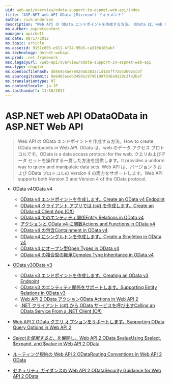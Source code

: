 ```yaml
---
uid: web-api/overview/odata-support-in-aspnet-web-api/index
title: "ASP.NET web API OData |Microsoft ドキュメント"
author: rick-anderson
description: "Web API の OData エンドポイントを作成する方法。 OData は、web のデータ アクセス プロトコルです。 クエリおよびデータ セットを操作する一貫した方法を提供します。 Web API s."
ms.author: aspnetcontent
manager: wpickett
ms.date: 08/17/2012
ms.topic: article
ms.assetid: 9151c605-e911-4f24-95b5-ca310b105abf
ms.technology: dotnet-webapi
ms.prod: .net-framework
msc.legacyurl: /web-api/overview/odata-support-in-aspnet-web-api
msc.type: chapter
ms.openlocfilehash: dd46454ae78424ab383a71d185ff7a563692cc5f
ms.sourcegitcommit: 9a9483aceb34591c97451997036a9120c3fe2baf
ms.translationtype: MT
ms.contentlocale: ja-JP
ms.lasthandoff: 11/10/2017
---
```

<a name="odata-in-aspnet-web-api"></a><span data-ttu-id="65d8e-106">ASP.NET web API OData</span><span class="sxs-lookup"><span data-stu-id="65d8e-106">OData in ASP.NET Web API</span></span>
====================
> <span data-ttu-id="65d8e-107">Web API の OData エンドポイントを作成する方法。</span><span class="sxs-lookup"><span data-stu-id="65d8e-107">How to create OData endpoints in Web API.</span></span> <span data-ttu-id="65d8e-108">OData は、web のデータ アクセス プロトコルです。</span><span class="sxs-lookup"><span data-stu-id="65d8e-108">OData is a data access protocol for the web.</span></span> <span data-ttu-id="65d8e-109">クエリおよびデータ セットを操作する一貫した方法を提供します。</span><span class="sxs-lookup"><span data-stu-id="65d8e-109">It provides a uniform way to query and manipulate data sets.</span></span> <span data-ttu-id="65d8e-110">Web API は、バージョン 3 および OData プロトコルの Version 4 の両方をサポートします。</span><span class="sxs-lookup"><span data-stu-id="65d8e-110">Web API supports both Version 3 and Version 4 of the OData protocol.</span></span>


- [<span data-ttu-id="65d8e-111">OData v4</span><span class="sxs-lookup"><span data-stu-id="65d8e-111">OData v4</span></span>](odata-v4/index.md)

    - [<span data-ttu-id="65d8e-112">OData v4 エンドポイントを作成します。</span><span class="sxs-lookup"><span data-stu-id="65d8e-112">Create an OData v4 Endpoint</span></span>](odata-v4/create-an-odata-v4-endpoint.md)
    - [<span data-ttu-id="65d8e-113">OData v4 クライアント アプリでは (c#) を作成します。</span><span class="sxs-lookup"><span data-stu-id="65d8e-113">Create an OData v4 Client App (C#)</span></span>](odata-v4/create-an-odata-v4-client-app.md)
    - [<span data-ttu-id="65d8e-114">OData v4 でのエンティティ関係</span><span class="sxs-lookup"><span data-stu-id="65d8e-114">Entity Relations in OData v4</span></span>](odata-v4/entity-relations-in-odata-v4.md)
    - [<span data-ttu-id="65d8e-115">アクションと OData v4 に関数</span><span class="sxs-lookup"><span data-stu-id="65d8e-115">Actions and Functions in OData v4</span></span>](odata-v4/odata-actions-and-functions.md)
    - [<span data-ttu-id="65d8e-116">OData v4 の包含</span><span class="sxs-lookup"><span data-stu-id="65d8e-116">Containment in OData v4</span></span>](odata-v4/odata-containment-in-web-api-22.md)
    - [<span data-ttu-id="65d8e-117">OData v4 にシングルトンを作成します。</span><span class="sxs-lookup"><span data-stu-id="65d8e-117">Create a Singleton in OData v4</span></span>](odata-v4/using-a-singleton-in-an-odata-endpoint-in-web-api-22.md)
    - [<span data-ttu-id="65d8e-118">OData v4 にオープン型</span><span class="sxs-lookup"><span data-stu-id="65d8e-118">Open Types in OData v4</span></span>](odata-v4/use-open-types-in-odata-v4.md)
    - [<span data-ttu-id="65d8e-119">OData v4 の複合型の継承</span><span class="sxs-lookup"><span data-stu-id="65d8e-119">Complex Type Inheritance in OData v4</span></span>](odata-v4/complex-type-inheritance-in-odata-v4.md)
- [<span data-ttu-id="65d8e-120">OData v3</span><span class="sxs-lookup"><span data-stu-id="65d8e-120">OData v3</span></span>](odata-v3/index.md)

    - [<span data-ttu-id="65d8e-121">OData v3 エンドポイントを作成します。</span><span class="sxs-lookup"><span data-stu-id="65d8e-121">Creating an OData v3 Endpoint</span></span>](odata-v3/creating-an-odata-endpoint.md)
    - [<span data-ttu-id="65d8e-122">OData v3 のエンティティ関係をサポートします。</span><span class="sxs-lookup"><span data-stu-id="65d8e-122">Supporting Entity Relations in OData v3</span></span>](odata-v3/working-with-entity-relations.md)
    - [<span data-ttu-id="65d8e-123">Web API 2 OData アクション</span><span class="sxs-lookup"><span data-stu-id="65d8e-123">OData Actions in Web API 2</span></span>](odata-v3/odata-actions.md)
    - [<span data-ttu-id="65d8e-124">.NET クライアント (c#) から OData サービスを呼び出す</span><span class="sxs-lookup"><span data-stu-id="65d8e-124">Calling an OData Service From a .NET Client (C#)</span></span>](odata-v3/calling-an-odata-service-from-a-net-client.md)
- [<span data-ttu-id="65d8e-125">Web API 2 OData クエリ オプションをサポートします。</span><span class="sxs-lookup"><span data-stu-id="65d8e-125">Supporting OData Query Options in Web API 2</span></span>](supporting-odata-query-options.md)
- [<span data-ttu-id="65d8e-126">$Select を使用すると、$を展開し、Web API 2 OData $value</span><span class="sxs-lookup"><span data-stu-id="65d8e-126">Using $select, $expand, and $value in Web API 2 OData</span></span>](using-select-expand-and-value.md)
- [<span data-ttu-id="65d8e-127">ルーティング規約の Web API 2 OData</span><span class="sxs-lookup"><span data-stu-id="65d8e-127">Routing Conventions in Web API 2 OData</span></span>](odata-routing-conventions.md)
- [<span data-ttu-id="65d8e-128">セキュリティ ガイダンスの Web API 2 OData</span><span class="sxs-lookup"><span data-stu-id="65d8e-128">Security Guidance for Web API 2 OData</span></span>](odata-security-guidance.md)
